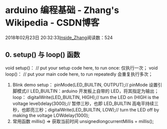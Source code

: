 
# arduino 编程基础 - Zhang's Wikipedia - CSDN博客


2018年02月23日 20:32:33[Inside_Zhang](https://me.csdn.net/lanchunhui)阅读数：524



## 0. setup() 与 loop() 函数
void setup()：
// put your setup code here, to run once:
仅执行一次；
void loop()：
// put your main code here, to run repeatedly
会重复执行多次；
1.  Blink demo
setup：
pinMode(LED_BUILTIN, OUTPUT);// pinMode 设置引脚模式// LED_BUILTIN：arduino 开发板上自带的 LED，将其指定为输出；
loop：
digitalWrite(LED_BUILTIN, HIGH);// turn the LED on (HIGH is the voltage level)delay(3000);// 暂停三秒，也即 LED_BUILTIN 高电平持续三秒，也即亮三秒；digitalWrite(LED_BUILTIN, LOW);// turn the LED off by making the voltage LOWdelay(1000);
2. 常用函数
millis() ⇒ 获取当前时间
unsignedlongcurrentMillis = millis();

